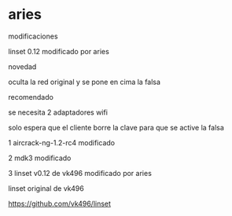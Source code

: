 # aries
modificaciones

linset 0.12 modificado por aries

novedad

oculta la red original y se pone en cima la falsa

recomendado

se necesita 2 adaptadores wifi

solo espera que el cliente borre la clave para que se active la falsa

1 aircrack-ng-1.2-rc4  modificado

2 mdk3  modificado

3 linset v0.12 de vk496 modificado por aries

linset original de vk496

https://github.com/vk496/linset
